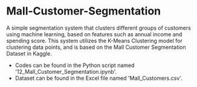 # Mall-Customer-Segmentation
A simple segmentation system that clusters different groups of customers using machine learning, based on features such as annual income and spending score. This system utilizes the K-Means Clustering model for clustering data points, and is based on the Mall Customer Segmentation Dataset in Kaggle. 
- Codes can be found in the Python script named '12_Mall_Customer_Segmentation.ipynb'.
- Dataset can be found in the Excel file named 'Mall_Customers.csv'.
